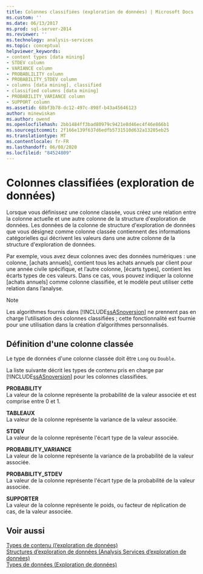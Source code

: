 ```yaml
---
title: Colonnes classifiées (exploration de données) | Microsoft Docs
ms.custom: ''
ms.date: 06/13/2017
ms.prod: sql-server-2014
ms.reviewer: ''
ms.technology: analysis-services
ms.topic: conceptual
helpviewer_keywords:
- content types [data mining]
- STDEV column
- VARIANCE column
- PROBABLILITY column
- PROBABILITY_STDEV column
- columns [data mining], classified
- classified columns [data mining]
- PROBABILITY_VARIANCE column
- SUPPORT column
ms.assetid: 68bf3b78-dc12-497c-898f-b43a45646123
author: minewiskan
ms.author: owend
ms.openlocfilehash: 2bb1484ff3bad80979c9421e8d46ec4f46e866b1
ms.sourcegitcommit: 2f166e139f637d6edfb5731510d632a13205eb25
ms.translationtype: MT
ms.contentlocale: fr-FR
ms.lasthandoff: 06/08/2020
ms.locfileid: "84524809"
---
```

# <a name="classified-columns-data-mining"></a>Colonnes classifiées (exploration de données)
  Lorsque vous définissez une colonne classée, vous créez une relation entre la colonne actuelle et une autre colonne de la structure d'exploration de données. Les données de la colonne de structure d'exploration de données que vous désignez comme colonne classée contiennent des informations catégorielles qui décrivent les valeurs dans une autre colonne de la structure d'exploration de données.  
  
 Par exemple, vous avez deux colonnes avec des données numériques : une colonne, [achats annuels], contient tous les achats annuels par client pour une année civile spécifique, et l’autre colonne, [écarts types], contient les écarts types de ces valeurs. Dans ce cas, vous pouvez indiquer la colonne [achats annuels] comme colonne classifiée, et le modèle peut utiliser cette relation dans l’analyse.  
  
> [!NOTE]  
>  Les algorithmes fournis dans [!INCLUDE[ssASnoversion](../../includes/ssasnoversion-md.md)] ne prennent pas en charge l’utilisation des colonnes classifiées ; cette fonctionnalité est fournie pour une utilisation dans la création d’algorithmes personnalisés.  
  
## <a name="defining-a-classified-column"></a>Définition d'une colonne classée  
 Le type de données d'une colonne classée doit être `Long` ou `Double`.  
  
 La liste suivante décrit les types de contenu pris en charge par [!INCLUDE[ssASnoversion](../../includes/ssasnoversion-md.md)] pour les colonnes classifiées.  
  
 **PROBABILITY**  
 La valeur de la colonne représente la probabilité de la valeur associée et est comprise entre 0 et 1.  
  
 **TABLEAUX**  
 La valeur de la colonne représente la variance de la valeur associée.  
  
 **STDEV**  
 La valeur de la colonne représente l'écart type de la valeur associée.  
  
 **PROBABILITY_VARIANCE**  
 La valeur de la colonne représente la variance de la probabilité de la valeur associée.  
  
 **PROBABILITY_STDEV**  
 La valeur de la colonne représente l'écart type de la probabilité de la valeur associée.  
  
 **SUPPORTER**  
 La valeur de la colonne représente le poids, ou facteur de réplication de cas, de la valeur associée.  
  
## <a name="see-also"></a>Voir aussi  
 [Types de contenu &#40;l’exploration de données&#41;](content-types-data-mining.md)   
 [Structures d’exploration de données &#40;Analysis Services d’exploration de données&#41;](mining-structures-analysis-services-data-mining.md)   
 [Types de données &#40;Exploration de données&#41;](data-types-data-mining.md)  
  
  
